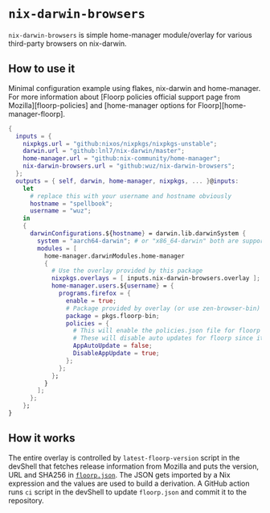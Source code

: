 # `nix-darwin-browsers`

`nix-darwin-browsers` is simple home-manager module/overlay for various third-party browsers on nix-darwin.

## How to use it

Minimal configuration example using flakes, nix-darwin and home-manager. For more information about [Floorp policies official support page from Mozilla][floorp-policies] and [home-manager options for Floorp][home-manager-floorp].

```nix
{
  inputs = {
    nixpkgs.url = "github:nixos/nixpkgs/nixpkgs-unstable";
    darwin.url = "github:lnl7/nix-darwin/master";
    home-manager.url = "github:nix-community/home-manager";
    nix-darwin-browsers.url = "github:wuz/nix-darwin-browsers";
  };
  outputs = { self, darwin, home-manager, nixpkgs, ... }@inputs:
    let
      # replace this with your username and hostname obviously
      hostname = "spellbook";
      username = "wuz";
    in
    {
      darwinConfigurations.${hostname} = darwin.lib.darwinSystem {
        system = "aarch64-darwin"; # or "x86_64-darwin" both are supported
        modules = [
          home-manager.darwinModules.home-manager
          {
            # Use the overlay provided by this package
            nixpkgs.overlays = [ inputs.nix-darwin-browsers.overlay ];
            home-manager.users.${username} = {
              programs.firefox = {
                enable = true;
                # Package provided by overlay (or use zen-browser-bin)
                package = pkgs.floorp-bin;
                policies = {
                  # This will enable the policies.json file for floorp
                  # These will disable auto updates for floorp since it's managed by Nix
                  AppAutoUpdate = false;
                  DisableAppUpdate = true;
                };
              };
            };
          }
        ];
      };
    };
}
```

## How it works

The entire overlay is controlled by `latest-floorp-version` script in the devShell that fetches release information from Mozilla and puts the version, URL and SHA256 in [`floorp.json`](./packages/floorp-bin/floorp.json). The JSON gets imported by a Nix expression and the values are used to build a derivation. A GitHub action runs `ci` script in the devShell to update `floorp.json` and commit it to the repository.

[home-manager]: https://home-manager-options.extranix.com/?query=programs.floorp.policies
